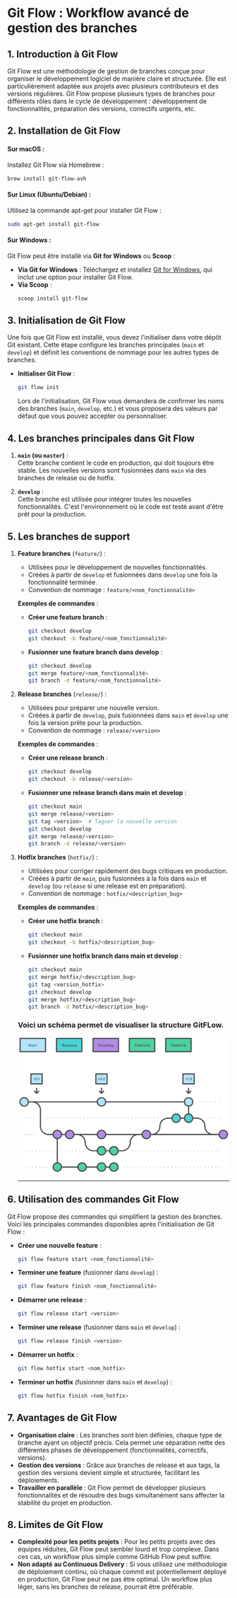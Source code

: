 # Git Flow : Workflow avancé de gestion des branches

## 1. Introduction à Git Flow
Git Flow est une méthodologie de gestion de branches conçue pour organiser le développement logiciel de manière claire et structurée. Elle est particulièrement adaptée aux projets avec plusieurs contributeurs et des versions régulières. Git Flow propose plusieurs types de branches pour différents rôles dans le cycle de développement : développement de fonctionnalités, préparation des versions, correctifs urgents, etc.

## 2. Installation de Git Flow

#### Sur macOS :
Installez Git Flow via Homebrew :
```bash
brew install git-flow-avh
```

#### Sur Linux (Ubuntu/Debian) :
Utilisez la commande apt-get pour installer Git Flow :
```bash
sudo apt-get install git-flow
```

#### Sur Windows :
Git Flow peut être installé via **Git for Windows** ou **Scoop** :
- **Via Git for Windows** : Téléchargez et installez [Git for Windows](https://gitforwindows.org/), qui inclut une option pour installer Git Flow.
- **Via Scoop** :
  ```bash
  scoop install git-flow
  ```

## 3. Initialisation de Git Flow
Une fois que Git Flow est installé, vous devez l'initialiser dans votre dépôt Git existant. Cette étape configure les branches principales (`main` et `develop`) et définit les conventions de nommage pour les autres types de branches.

- **Initialiser Git Flow** :
  ```bash
  git flow init
  ```
  Lors de l'initialisation, Git Flow vous demandera de confirmer les noms des branches (`main`, `develop`, etc.) et vous proposera des valeurs par défaut que vous pouvez accepter ou personnaliser.

## 4. Les branches principales dans Git Flow

1. **`main` (ou `master`)** :  
   Cette branche contient le code en production, qui doit toujours être stable. Les nouvelles versions sont fusionnées dans `main` via des branches de release ou de hotfix.

2. **`develop`** :  
   Cette branche est utilisée pour intégrer toutes les nouvelles fonctionnalités. C'est l'environnement où le code est testé avant d'être prêt pour la production.

## 5. Les branches de support

1. **Feature branches** (`feature/`) :
   - Utilisées pour le développement de nouvelles fonctionnalités.
   - Créées à partir de `develop` et fusionnées dans `develop` une fois la fonctionnalité terminée.
   - Convention de nommage : `feature/<nom_fonctionnalité>`

   **Exemples de commandes** :
   - **Créer une feature branch** :
     ```bash
     git checkout develop
     git checkout -b feature/<nom_fonctionnalité>
     ```
   - **Fusionner une feature branch dans develop** :
     ```bash
     git checkout develop
     git merge feature/<nom_fonctionnalité>
     git branch -d feature/<nom_fonctionnalité>
     ```

2. **Release branches** (`release/`) :
   - Utilisées pour préparer une nouvelle version.
   - Créées à partir de `develop`, puis fusionnées dans `main` et `develop` une fois la version prête pour la production.
   - Convention de nommage : `release/<version>`

   **Exemples de commandes** :
   - **Créer une release branch** :
     ```bash
     git checkout develop
     git checkout -b release/<version>
     ```
   - **Fusionner une release branch dans main et develop** :
     ```bash
     git checkout main
     git merge release/<version>
     git tag <version>  # Taguer la nouvelle version
     git checkout develop
     git merge release/<version>
     git branch -d release/<version>
     ```

3. **Hotfix branches** (`hotfix/`) :
   - Utilisées pour corriger rapidement des bugs critiques en production.
   - Créées à partir de `main`, puis fusionnées à la fois dans `main` et `develop` (ou `release` si une release est en préparation).
   - Convention de nommage : `hotfix/<description_bug>`

   **Exemples de commandes** :
   - **Créer une hotfix branch** :
     ```bash
     git checkout main
     git checkout -b hotfix/<description_bug>
     ```
   - **Fusionner une hotfix branch dans main et develop** :
     ```bash
     git checkout main
     git merge hotfix/<description_bug>
     git tag <version_hotfix>
     git checkout develop
     git merge hotfix/<description_bug>
     git branch -d hotfix/<description_bug>
     ```

    ### Voici un schéma permet de visualiser la structure GitFLow.
    ![Schema GitFLow](../../asset/scheme-git-flow.svg)

    ---

## 6. Utilisation des commandes Git Flow

Git Flow propose des commandes qui simplifient la gestion des branches. Voici les principales commandes disponibles après l'initialisation de Git Flow :

- **Créer une nouvelle feature** :
  ```bash
  git flow feature start <nom_fonctionnalité>
  ```

- **Terminer une feature** (fusionner dans `develop`) :
  ```bash
  git flow feature finish <nom_fonctionnalité>
  ```

- **Démarrer une release** :
  ```bash
  git flow release start <version>
  ```

- **Terminer une release** (fusionner dans `main` et `develop`) :
  ```bash
  git flow release finish <version>
  ```

- **Démarrer un hotfix** :
  ```bash
  git flow hotfix start <nom_hotfix>
  ```

- **Terminer un hotfix** (fusionner dans `main` et `develop`) :
  ```bash
  git flow hotfix finish <nom_hotfix>
  ```

## 7. Avantages de Git Flow

- **Organisation claire** : Les branches sont bien définies, chaque type de branche ayant un objectif précis. Cela permet une séparation nette des différentes phases de développement (fonctionnalités, correctifs, versions).
- **Gestion des versions** : Grâce aux branches de release et aux tags, la gestion des versions devient simple et structurée, facilitant les déploiements.
- **Travailler en parallèle** : Git Flow permet de développer plusieurs fonctionnalités et de résoudre des bugs simultanément sans affecter la stabilité du projet en production.

## 8. Limites de Git Flow

- **Complexité pour les petits projets** : Pour les petits projets avec des équipes réduites, Git Flow peut sembler lourd et trop complexe. Dans ces cas, un workflow plus simple comme GitHub Flow peut suffire.
- **Non adapté au Continuous Delivery** : Si vous utilisez une méthodologie de déploiement continu, où chaque commit est potentiellement déployé en production, Git Flow peut ne pas être optimal. Un workflow plus léger, sans les branches de release, pourrait être préférable.